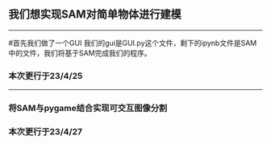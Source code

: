 ## 我们想实现SAM对简单物体进行建模
-------------------------------------------

#首先我们做了一个GUI
我们的gui是GUI.py这个文件，剩下的ipynb文件是SAM中的文件，我们将基于SAM完成我们的程序。
### 本次更行于23/4/25
-------------------------------------------
### 将SAM与pygame结合实现可交互图像分割

### 本次更行于23/4/27